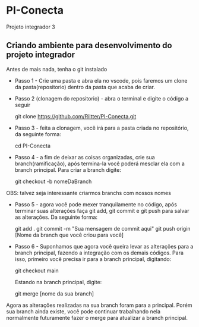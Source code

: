 # PI-Conecta
Projeto integrador 3

## Criando ambiente para desenvolvimento do projeto integrador

Antes de mais nada, tenha o git instalado

* Passo 1 -  Crie uma pasta e abra ela no vscode, pois faremos um clone da pasta(repositorio) dentro da pasta que acaba de criar.


* Passo 2 (clonagem do repositorio) - abra o terminal e digite o código a seguir

 	 git clone https://github.com/Riltter/PI-Conecta.git 

* Passo 3 - feita a clonagem, você irá para a pasta criada no repositório, da seguinte forma:

 	 cd PI-Conecta

* Passo 4 - a fim de deixar as coisas organizadas, crie sua branch(ramificação), após termina-la você poderá mesclar ela com a branch principal. Para criar a branch digite:

  	git checkout -b nomeDaBranch

OBS: talvez seja interessante criarmos branchs com nossos nomes

* Passo 5 - agora você pode mexer tranquilamente no código, após terminar suas alterações faça git add, git commit e git push para salvar as alterações. Da seguinte forma:

	git add .
	git commit -m "Sua mensagem de commit aqui"
	git push origin [Nome da branch que você criou para você]

* Passo 6 - Suponhamos que agora você queira levar as alterações para a branch principal, fazendo a integração com os demais códigos. Para isso, primeiro você precisa ir para a branch principal, digitando:

  	git checkout main

	Estando na branch principal, digite:

 	 git merge [nome da sua branch]

Agora as alterações realizadas na sua branch foram para a principal. Porém sua branch ainda existe, você pode continuar trabalhando nela normalmente futuramente fazer o merge para atualizar a branch principal.


